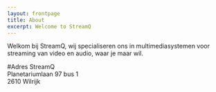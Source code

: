 ```yaml
---
layout: frontpage
title: About
excerpt: Welcome to StreamQ
---
```

Welkom bij StreamQ, wij specialiseren ons in multimediasystemen voor streaming van video en audio, waar je maar wil.

#Adres
StreamQ  
Planetariumlaan 97 bus 1  
2610 Wilrijk  
